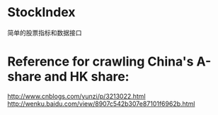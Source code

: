 # StockIndex
简单的股票指标和数据接口

Reference for crawling China's A-share and HK share:
===
http://www.cnblogs.com/yunzi/p/3213022.html
http://wenku.baidu.com/view/8907c542b307e87101f6962b.html
